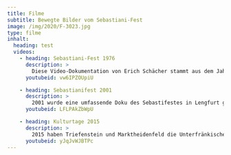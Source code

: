```yaml
---
title: Filme
subtitle: Bewegte Bilder vom Sebastiani-Fest
image: /img/2020/F-3023.jpg
type: filme
inhalt: 
  heading: test
  videos: 
    - heading: Sebastiani-Fest 1976
      description: >
        Diese Video-Dokumentation von Erich Schächer stammt aus dem Jahre 1976. An dem Film haben Pfarrer Edgar Dinkel, Peter Schinner, Erich Kohlhepp, Inge Kirsch, Ilse Schächer, Helmut Schulze, Bernhard Kohlhepp und Oswald Schächer gewirkt.
      youtubeid: vw6IPZOUpiU

    - heading: Sebastianifest 2001
      description: >
        2001 wurde eine umfassende Doku des Sebastifestes in Lengfurt gedreht:
      youtubeid: LFLPAkZbWpU

    - heading: Kulturtage 2015
      description: >
        2015 haben Triefenstein und Marktheidenfeld die Unterfränkischen Kulturtage ausgetragen. In diesem Rahmen hatte der Sebastianiverein einen außerordentlichen Sommereinsatz:
      youtubeid: yJqJvWJBTPc
---
```

